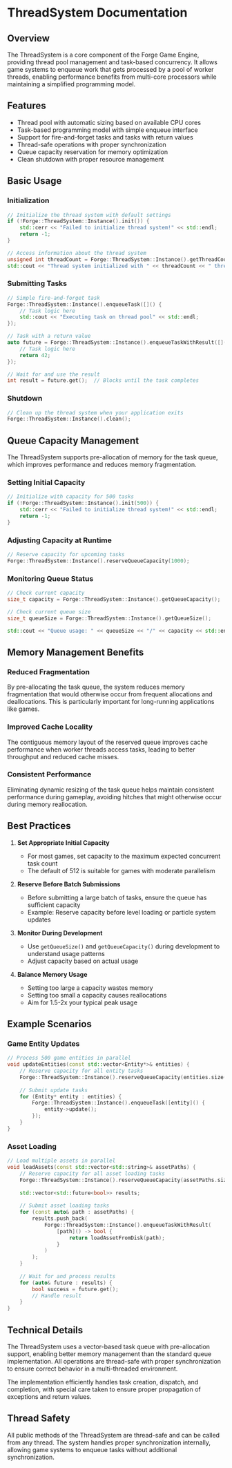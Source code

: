 # ThreadSystem Documentation

## Overview

The ThreadSystem is a core component of the Forge Game Engine, providing thread pool management and task-based concurrency. It allows game systems to enqueue work that gets processed by a pool of worker threads, enabling performance benefits from multi-core processors while maintaining a simplified programming model.

## Features

- Thread pool with automatic sizing based on available CPU cores
- Task-based programming model with simple enqueue interface
- Support for fire-and-forget tasks and tasks with return values
- Thread-safe operations with proper synchronization
- Queue capacity reservation for memory optimization
- Clean shutdown with proper resource management

## Basic Usage

### Initialization

```cpp
// Initialize the thread system with default settings
if (!Forge::ThreadSystem::Instance().init()) {
    std::cerr << "Failed to initialize thread system!" << std::endl;
    return -1;
}

// Access information about the thread system
unsigned int threadCount = Forge::ThreadSystem::Instance().getThreadCount();
std::cout << "Thread system initialized with " << threadCount << " threads" << std::endl;
```

### Submitting Tasks

```cpp
// Simple fire-and-forget task
Forge::ThreadSystem::Instance().enqueueTask([]() {
    // Task logic here
    std::cout << "Executing task on thread pool" << std::endl;
});

// Task with a return value
auto future = Forge::ThreadSystem::Instance().enqueueTaskWithResult([]() -> int {
    // Task logic here
    return 42;
});

// Wait for and use the result
int result = future.get();  // Blocks until the task completes
```

### Shutdown

```cpp
// Clean up the thread system when your application exits
Forge::ThreadSystem::Instance().clean();
```

## Queue Capacity Management

The ThreadSystem supports pre-allocation of memory for the task queue, which improves performance and reduces memory fragmentation.

### Setting Initial Capacity

```cpp
// Initialize with capacity for 500 tasks
if (!Forge::ThreadSystem::Instance().init(500)) {
    std::cerr << "Failed to initialize thread system!" << std::endl;
    return -1;
}
```

### Adjusting Capacity at Runtime

```cpp
// Reserve capacity for upcoming tasks
Forge::ThreadSystem::Instance().reserveQueueCapacity(1000);
```

### Monitoring Queue Status

```cpp
// Check current capacity
size_t capacity = Forge::ThreadSystem::Instance().getQueueCapacity();

// Check current queue size
size_t queueSize = Forge::ThreadSystem::Instance().getQueueSize();

std::cout << "Queue usage: " << queueSize << "/" << capacity << std::endl;
```

## Memory Management Benefits

### Reduced Fragmentation

By pre-allocating the task queue, the system reduces memory fragmentation that would otherwise occur from frequent allocations and deallocations. This is particularly important for long-running applications like games.

### Improved Cache Locality

The contiguous memory layout of the reserved queue improves cache performance when worker threads access tasks, leading to better throughput and reduced cache misses.

### Consistent Performance

Eliminating dynamic resizing of the task queue helps maintain consistent performance during gameplay, avoiding hitches that might otherwise occur during memory reallocation.

## Best Practices

1. **Set Appropriate Initial Capacity**
   - For most games, set capacity to the maximum expected concurrent task count
   - The default of 512 is suitable for games with moderate parallelism

2. **Reserve Before Batch Submissions**
   - Before submitting a large batch of tasks, ensure the queue has sufficient capacity
   - Example: Reserve capacity before level loading or particle system updates

3. **Monitor During Development**
   - Use `getQueueSize()` and `getQueueCapacity()` during development to understand usage patterns
   - Adjust capacity based on actual usage

4. **Balance Memory Usage**
   - Setting too large a capacity wastes memory
   - Setting too small a capacity causes reallocations
   - Aim for 1.5-2x your typical peak usage

## Example Scenarios

### Game Entity Updates

```cpp
// Process 500 game entities in parallel
void updateEntities(const std::vector<Entity*>& entities) {
    // Reserve capacity for all entity tasks
    Forge::ThreadSystem::Instance().reserveQueueCapacity(entities.size());
    
    // Submit update tasks
    for (Entity* entity : entities) {
        Forge::ThreadSystem::Instance().enqueueTask([entity]() {
            entity->update();
        });
    }
}
```

### Asset Loading

```cpp
// Load multiple assets in parallel
void loadAssets(const std::vector<std::string>& assetPaths) {
    // Reserve capacity for all asset loading tasks
    Forge::ThreadSystem::Instance().reserveQueueCapacity(assetPaths.size());
    
    std::vector<std::future<bool>> results;
    
    // Submit asset loading tasks
    for (const auto& path : assetPaths) {
        results.push_back(
            Forge::ThreadSystem::Instance().enqueueTaskWithResult(
                [path]() -> bool {
                    return loadAssetFromDisk(path);
                }
            )
        );
    }
    
    // Wait for and process results
    for (auto& future : results) {
        bool success = future.get();
        // Handle result
    }
}
```

## Technical Details

The ThreadSystem uses a vector-based task queue with pre-allocation support, enabling better memory management than the standard queue implementation. All operations are thread-safe with proper synchronization to ensure correct behavior in a multi-threaded environment.

The implementation efficiently handles task creation, dispatch, and completion, with special care taken to ensure proper propagation of exceptions and return values.

## Thread Safety

All public methods of the ThreadSystem are thread-safe and can be called from any thread. The system handles proper synchronization internally, allowing game systems to enqueue tasks without additional synchronization.